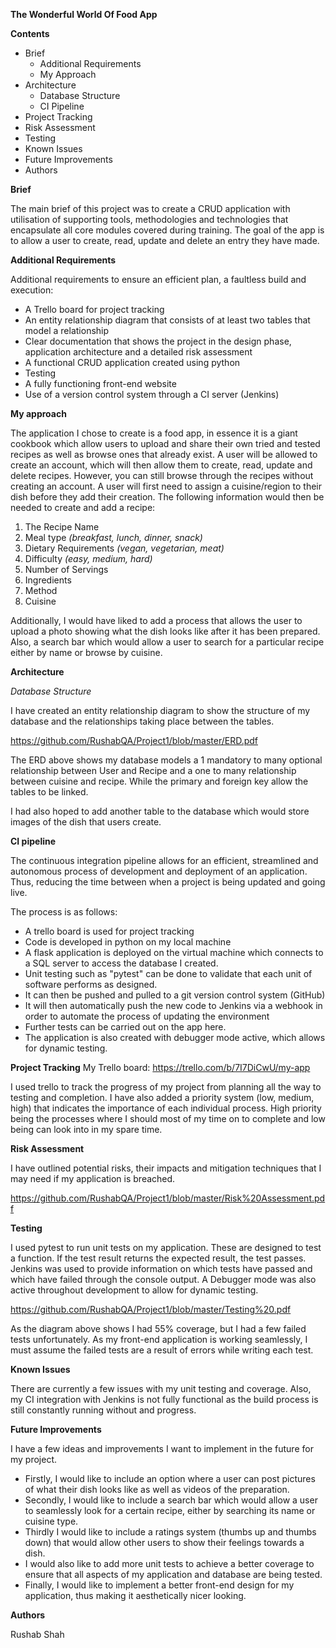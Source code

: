 **The Wonderful World Of Food App**

**Contents**

- Brief
  - Additional Requirements
  - My Approach
- Architecture
  - Database Structure
  - CI Pipeline
- Project Tracking
- Risk Assessment
- Testing
- Known Issues
- Future Improvements
- Authors

**Brief**

The main brief of this project was to create a CRUD application with utilisation of supporting tools, methodologies and technologies that encapsulate all core modules covered during training. The goal of the app is to allow a user to create, read, update and delete an entry they have made.

**Additional Requirements**

Additional requirements to ensure an efficient plan, a faultless build and execution:

- A Trello board for project tracking
- An entity relationship diagram that consists of at least two tables that model a relationship
- Clear documentation that shows the project in the design phase, application architecture and a detailed risk assessment
- A functional CRUD application created using python
- Testing
- A fully functioning front-end website
- Use of a version control system through a CI server (Jenkins)

**My approach**

The application I chose to create is a food app, in essence it is a giant cookbook which allow users to upload and share their own tried and tested recipes as well as browse ones that already exist. 
A user will be allowed to create an account, which will then allow them to create, read, update and delete recipes. However, you can still browse through the recipes without creating an account. A user will first need to assign a cuisine/region to their dish before they add their creation. The following information would then be needed to create and add a recipe:

1. The Recipe Name
2. Meal type _(breakfast, lunch, dinner, snack)_
3. Dietary Requirements _(vegan, vegetarian, meat)_
4. Difficulty _(easy, medium, hard)_
5. Number of Servings
6. Ingredients
7. Method
8. Cuisine

Additionally, I would have liked to add a process that allows the user to upload a photo showing what the dish looks like after it has been prepared. Also, a search bar which would allow a user to search for a particular recipe either by name or browse by cuisine.

**Architecture**

_Database Structure_

I have created an entity relationship diagram to show the structure of my database and the relationships taking place between the tables.

https://github.com/RushabQA/Project1/blob/master/ERD.pdf

The ERD above shows my database models a 1 mandatory to many optional relationship between User and Recipe and a one to many relationship between cuisine and recipe. While the primary and foreign key allow the tables to be linked.

I had also hoped to add another table to the database which would store images of the dish that users create.

**CI pipeline**

The continuous integration pipeline allows for an efficient, streamlined and autonomous process of development and deployment of an application. Thus, reducing the time between when a project is being updated and going live.

The process is as follows:

- A trello board is used for project tracking
- Code is developed in python on my local machine
- A flask application is deployed on the virtual machine which connects to a SQL server to access the database I created.
- Unit testing such as &quot;pytest&quot; can be done to validate that each unit of software performs as designed.
- It can then be pushed and pulled to a git version control system (GitHub)
- It will then automatically push the new code to Jenkins via a webhook in order to automate the process of updating the environment
- Further tests can be carried out on the app here.
- The application is also created with debugger mode active, which allows for dynamic testing.

**Project Tracking**
My Trello board: https://trello.com/b/7I7DiCwU/my-app

I used trello to track the progress of my project from planning all the way to testing and completion. I have also added a priority system (low, medium, high) that indicates the importance of each individual process. High priority being the processes where I should most of my time on to complete and low being can look into in my spare time.

**Risk Assessment**

I have outlined potential risks, their impacts and mitigation techniques that I may need if my application is breached.

https://github.com/RushabQA/Project1/blob/master/Risk%20Assessment.pdf

**Testing**

I used pytest to run unit tests on my application. These are designed to test a function. If the test result returns the expected result, the test passes. Jenkins was used to provide information on which tests have passed and which have failed through the console output. A Debugger mode was also active throughout development to allow for dynamic testing.

https://github.com/RushabQA/Project1/blob/master/Testing%20.pdf

As the diagram above shows I had 55% coverage, but I had a few failed tests unfortunately. As my front-end application is working seamlessly, I must assume the failed tests are a result of errors while writing each test.

**Known Issues**

There are currently a few issues with my unit testing and coverage. Also, my CI integration with Jenkins is not fully functional as the build process is still constantly running without and progress.

**Future Improvements**

I have a few ideas and improvements I want to implement in the future for my project.

- Firstly, I would like to include an option where a user can post pictures of what their dish looks like as well as videos of the preparation.
- Secondly, I would like to include a search bar which would allow a user to seamlessly look for a certain recipe, either by searching its name or cuisine type.
- Thirdly I would like to include a ratings system (thumbs up and thumbs down) that would allow other users to show their feelings towards a dish.
- I would also like to add more unit tests to achieve a better coverage to ensure that all aspects of my application and database are being tested.
- Finally, I would like to implement a better front-end design for my application, thus making it aesthetically nicer looking.

**Authors**

Rushab Shah
